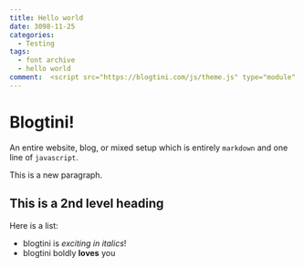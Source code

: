 ```yaml
---
title: Hello world
date: 3098-11-25
categories:
  - Testing
tags:
  - font archive
  - hello world
comment:  <script src="https://blogtini.com/js/theme.js" type="module" charset="utf-8"></script>
---
```

# Blogtini!

An entire website, blog, or mixed setup which is entirely `markdown` and one line of `javascript`.

This is a new paragraph.

## This is a 2nd level heading
Here is a list:
- blogtini is _exciting in italics_!
- blogtini boldly **loves** you